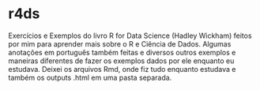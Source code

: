 # r4ds
Exercícios e Exemplos do livro R for Data Science (Hadley Wickham) feitos por mim para aprender mais sobre o R e Ciência de Dados. 
Algumas anotações em português também feitas e diversos outros exemplos e maneiras diferentes de fazer os exemplos dados por ele enquanto eu estudava.
Deixei os arquivos Rmd, onde fiz tudo enquanto estudava e também os outputs .html em uma pasta separada.
